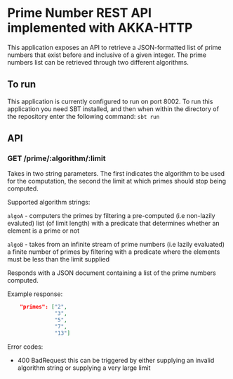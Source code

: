 # Prime Number REST API implemented with AKKA-HTTP
This application exposes an API to retrieve a JSON-formatted list of prime numbers that exist before and inclusive of a given integer.
The prime numbers list can be retrieved through two different algorithms.

## To run
This application is currently configured to run on port 8002. To run this application you need SBT installed, and then when within the directory of the repository enter the following command:
```sbt run```

## API

### GET /prime/:algorithm/:limit

Takes in two string parameters. The first indicates the algorithm to be used for the computation, the second the
limit at which primes should stop being computed.

Supported algorithm strings:

`algoA` - computers the primes by filtering a pre-computed (i.e non-lazily evaluted) list (of limit length) with a predicate that determines whether an element is a prime or not

`algoB` - takes from an infinite stream of prime numbers (i.e lazily evaluated) a finite number of primes by filtering with a predicate where the elements must be less than the limit supplied

Responds with a JSON document containing a list of the prime numbers computed.

Example response:
```json
    "primes": ["2",
               "3",
               "5",
               "7",
               "13"]
```
Error codes:
+ 400 BadRequest this can be triggered by either supplying an invalid algorithm string or supplying a very large limit
